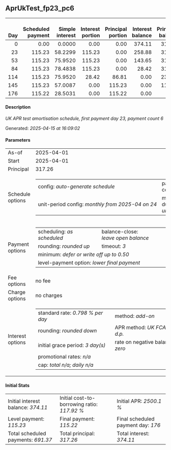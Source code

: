 <h2>AprUkTest_fp23_pc6</h2><table><thead style="vertical-align: bottom;"><th style="text-align: right;">Day</th><th style="text-align: right;">Scheduled payment</th><th style="text-align: right;">Simple interest</th><th style="text-align: right;">Interest portion</th><th style="text-align: right;">Principal portion</th><th style="text-align: right;">Interest balance</th><th style="text-align: right;">Principal balance</th><th style="text-align: right;">Total simple interest</th><th style="text-align: right;">Total interest</th><th style="text-align: right;">Total principal</th></thead><tr style="text-align: right;"><td class="ci00">0</td><td class="ci01" style="white-space: nowrap;">0.00</td><td class="ci02">0.0000</td><td class="ci03">0.00</td><td class="ci04">0.00</td><td class="ci05">374.11</td><td class="ci06">317.26</td><td class="ci07">0.0000</td><td class="ci08">0.00</td><td class="ci09">0.00</td></tr><tr style="text-align: right;"><td class="ci00">23</td><td class="ci01" style="white-space: nowrap;">115.23</td><td class="ci02">58.2299</td><td class="ci03">115.23</td><td class="ci04">0.00</td><td class="ci05">258.88</td><td class="ci06">317.26</td><td class="ci07">58.2299</td><td class="ci08">115.23</td><td class="ci09">0.00</td></tr><tr style="text-align: right;"><td class="ci00">53</td><td class="ci01" style="white-space: nowrap;">115.23</td><td class="ci02">75.9520</td><td class="ci03">115.23</td><td class="ci04">0.00</td><td class="ci05">143.65</td><td class="ci06">317.26</td><td class="ci07">134.1819</td><td class="ci08">230.46</td><td class="ci09">0.00</td></tr><tr style="text-align: right;"><td class="ci00">84</td><td class="ci01" style="white-space: nowrap;">115.23</td><td class="ci02">78.4838</td><td class="ci03">115.23</td><td class="ci04">0.00</td><td class="ci05">28.42</td><td class="ci06">317.26</td><td class="ci07">212.6657</td><td class="ci08">345.69</td><td class="ci09">0.00</td></tr><tr style="text-align: right;"><td class="ci00">114</td><td class="ci01" style="white-space: nowrap;">115.23</td><td class="ci02">75.9520</td><td class="ci03">28.42</td><td class="ci04">86.81</td><td class="ci05">0.00</td><td class="ci06">230.45</td><td class="ci07">288.6178</td><td class="ci08">374.11</td><td class="ci09">86.81</td></tr><tr style="text-align: right;"><td class="ci00">145</td><td class="ci01" style="white-space: nowrap;">115.23</td><td class="ci02">57.0087</td><td class="ci03">0.00</td><td class="ci04">115.23</td><td class="ci05">0.00</td><td class="ci06">115.22</td><td class="ci07">345.6265</td><td class="ci08">374.11</td><td class="ci09">202.04</td></tr><tr style="text-align: right;"><td class="ci00">176</td><td class="ci01" style="white-space: nowrap;">115.22</td><td class="ci02">28.5031</td><td class="ci03">0.00</td><td class="ci04">115.22</td><td class="ci05">0.00</td><td class="ci06">0.00</td><td class="ci07">374.1296</td><td class="ci08">374.11</td><td class="ci09">317.26</td></tr></table><p><h4>Description</h4><i>UK APR test amortisation schedule, first payment day 23, payment count 6</i></p><p>Generated: <i>2025-04-15 at 16:09:02</i></p><h4>Parameters</h4><table><tr><td>As-of</td><td>2025-04-01</td></tr><tr><td>Start</td><td>2025-04-01</td></tr><tr><td>Principal</td><td>317.26</td></tr><tr><td>Schedule options</td><td><table><tr><td>config: <i>auto-generate schedule</i></td><td>payment count: <i>6</i></td></tr><tr><td style="white-space: nowrap;">unit-period config: <i>monthly from 2025-04 on 24</i></td><td>max duration: <i>unlimited</i></td></tr></table></td></tr><tr><td>Payment options</td><td><table><tr><td>scheduling: <i>as scheduled</i></td><td>balance-close: <i>leave&nbsp;open&nbsp;balance</i></td></tr><tr><td>rounding: <i>rounded up</i></td><td>timeout: <i>3</i></td></tr><tr><td colspan='2'>minimum: <i>defer&nbsp;or&nbsp;write&nbsp;off&nbsp;up&nbsp;to&nbsp;0.50</i></td></tr><tr><td colspan='2'>level-payment option: <i>lower&nbsp;final&nbsp;payment</i></td></tr></table></td></tr><tr><td>Fee options</td><td>no fee</td></tr><tr><td>Charge options</td><td>no charges</td></tr><tr><td>Interest options</td><td><table><tr><td>standard rate: <i>0.798 % per day</i></td><td>method: <i>add-on</i></td></tr><tr><td>rounding: <i>rounded down</i></td><td>APR method: <i>UK FCA to 1 d.p.</i></td></tr><tr><td>initial grace period: <i>3 day(s)</i></td><td>rate on negative balance: <i>zero</i></td></tr><tr><td colspan="2">promotional rates: <i><i>n/a</i></i></td></tr><tr><td colspan="2">cap: <i>total <i>n/a</i>; daily <i>n/a</i></td></tr></table></td></tr></table><h4>Initial Stats</h4><table><tr><td>Initial interest balance: <i>374.11</i></td><td>Initial cost-to-borrowing ratio: <i>117.92 %</i></td><td>Initial APR: <i>2500.1 %</i></td></tr><tr><td>Level payment: <i>115.23</i></td><td>Final payment: <i>115.22</i></td><td>Final scheduled payment day: <i>176</i></td></tr><tr><td>Total scheduled payments: <i>691.37</i></td><td>Total principal: <i>317.26</i></td><td>Total interest: <i>374.11</i></td></tr></table>